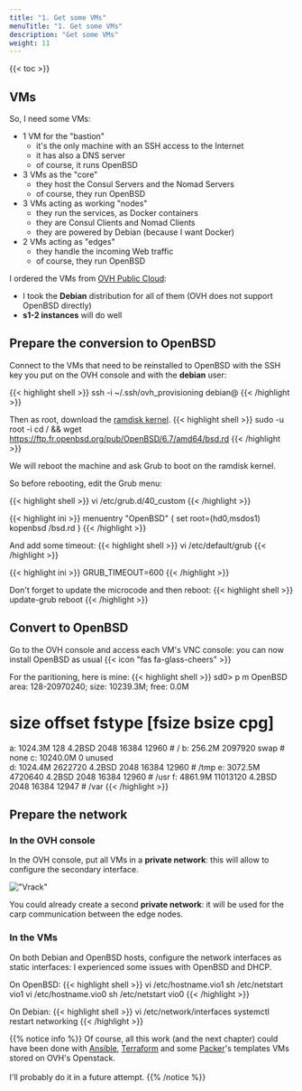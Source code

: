 ```yaml
---
title: "1. Get some VMs"
menuTitle: "1. Get some VMs"
description: "Get some VMs"
weight: 11
---
```


{{< toc >}}

## VMs

So, I need some VMs:
- 1 VM for the "bastion"
    - it's the only machine with an SSH access to the Internet
    - it has also a DNS server
    - of course, it runs OpenBSD 
- 3 VMs as the "core"
    - they host the Consul Servers and the Nomad Servers
    - of course, they run OpenBSD
- 3 VMs acting as working "nodes"
    - they run the services, as Docker containers
    - they are Consul Clients and Nomad Clients
    - they are powered by Debian (because I want Docker)
- 2 VMs acting as "edges"
    - they handle the incoming Web traffic
    - of course, they run OpenBSD    

I ordered the VMs from [OVH Public Cloud](https://www.ovhcloud.com/fr/public-cloud/):
- I took the **Debian** distribution for all of them (OVH does not support OpenBSD directly)
- **s1-2 instances** will do well

## Prepare the conversion to OpenBSD

Connect to the VMs that need to be reinstalled to OpenBSD with the SSH key you put on the OVH console and 
with the **debian** user:

{{< highlight shell >}}
ssh -i ~/.ssh/ovh_provisioning debian@<ip>
{{< /highlight >}}

Then as root, download the [ramdisk kernel](https://www.openbsd.org/faq/faq4.html#bsd.rd).
{{< highlight shell >}}
sudo -u root -i
cd / && wget https://ftp.fr.openbsd.org/pub/OpenBSD/6.7/amd64/bsd.rd
{{< /highlight >}}

We will reboot the machine and ask Grub to boot on the ramdisk kernel.

So before rebooting, edit the Grub menu:

{{< highlight shell >}}
vi /etc/grub.d/40_custom
{{< /highlight >}}

{{< highlight ini >}}
menuentry "OpenBSD" {
       set root=(hd0,msdos1)
       kopenbsd /bsd.rd
}
{{< /highlight >}}

And add some timeout:
{{< highlight shell >}}
vi /etc/default/grub
{{< /highlight >}}

{{< highlight ini >}}
GRUB_TIMEOUT=600
{{< /highlight >}}

Don't forget to update the microcode and then reboot:
{{< highlight shell >}}
update-grub
reboot
{{< /highlight >}}

## Convert to OpenBSD

Go to the OVH console and access each VM's VNC console: you can now install OpenBSD as usual {{< icon "fas fa-glass-cheers" >}}

For the paritioning, here is mine:
{{< highlight shell >}}
sd0> p m
OpenBSD area: 128-20970240; size: 10239.3M; free: 0.0M
#                size           offset  fstype [fsize bsize   cpg]
  a:          1024.3M              128  4.2BSD   2048 16384 12960 # /
  b:           256.2M          2097920    swap                    # none
  c:         10240.0M                0  unused                    
  d:          1024.4M          2622720  4.2BSD   2048 16384 12960 # /tmp
  e:          3072.5M          4720640  4.2BSD   2048 16384 12960 # /usr
  f:          4861.9M         11013120  4.2BSD   2048 16384 12947 # /var
{{< /highlight >}}

## Prepare the network

### In the OVH console

In the OVH console, put all VMs in a **private network**: this will allow to configure the secondary interface.

!["Vrack"](/images/projects/bi/ovh_vrack.png)

You could already create a second **private network**: it will be used for the carp communication between the edge nodes.

### In the VMs

On both Debian and OpenBSD hosts, configure the network interfaces as static interfaces: I experienced some issues with
OpenBSD and DHCP.

On OpenBSD:
{{< highlight shell >}}
vi /etc/hostname.vio1
sh /etc/netstart vio1
vi /etc/hostname.vio0
sh /etc/netstart vio0
{{< /highlight >}}

On Debian:
{{< highlight shell >}}
vi /etc/network/interfaces
systemctl restart networking
{{< /highlight >}}

{{% notice info %}}
Of course, all this work (and the next chapter) could have been done with [Ansible](https://www.ansible.com), 
[Terraform](https://www.terraform.io/) and some [Packer](https://www.packer.io/)'s templates 
VMs stored on OVH's Openstack.\
\
I'll probably do it in a future attempt.
{{% /notice %}}
